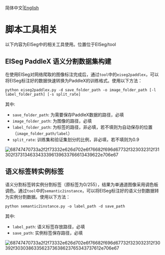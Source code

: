 简体中文|[English](tools.md)
# 脚本工具相关

以下内容为EISeg中的相关工具使用。位置位于EISeg/tool

## EISeg PaddleX 语义分割数据集构建

在使用EISeg对网络爬取的图像标注完成后，通过`tool`中的`eiseg2paddlex`，可以将EISeg标注好的数据快速转换为PaddleX的训练格式。使用以下方法：
```
python eiseg2paddlex.py -d save_folder_path -o image_folder_path [-l label_folder_path] [-s split_rate]
```
其中:
- `save_folder_path`: 为需要保存PaddleX数据的路径，必填
- `image_folder_path`: 为图像的路径，必填
- `label_folder_path`: 为标签的路径，非必填，若不填则为自动保存的位置（`image_folder_path/label`）
- `split_rate`: 训练集和验证集划分的比例，非必填，若不填则为0.9

![68747470733a2f2f73332e626d702e6f76682f696d67732f323032312f31302f373134633433396139633766613439622e706e67](https://user-images.githubusercontent.com/71769312/141392744-f1a27774-2714-43a2-8808-2fc14a5a6b5a.png)

## 语义标签转实例标签

语义分割标签转实例分割标签（原标签为0/255），结果为单通道图像采用调色板调色。通过`tool`中的`semantic2instance`，可以将EISeg标注好的语义分割数据转为实例分割数据。使用以下方法：

``` shell
python semantic2instance.py -o label_path -d save_path
```

其中:

- `label_path`: 语义标签存放路径，必填
- `save_path`: 实例标签保存路径，必填

![68747470733a2f2f73332e626d702e6f76682f696d67732f323032312f30392f303038633562373638623765343737612e706e67](https://user-images.githubusercontent.com/71769312/141392781-d99ec177-f445-4336-9ab2-0ba7ae75d664.png)
